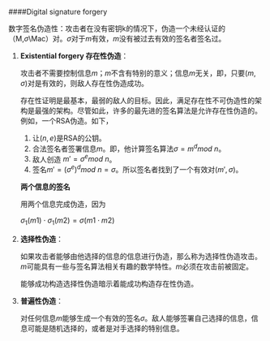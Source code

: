 ####Digital signature forgery

数字签名伪造性：攻击者在没有密钥k的情况下，伪造一个未经认证的（M,$\sigma$\Mac）对。$\sigma$对于$m$有效，$m$没有被过去有效的签名者签名过。

1. **Existential forgery 存在性伪造**：

   攻击者不需要控制信息$m$；$m$不含有特别的意义；信息$m$无关，即，只要$(m,\sigma)$对是有效的，则敌人存在性伪造成功。

   存在性证明是最基本，最弱的敌人的目标。因此，满足存在性不可伪造性的架构是最强的架构。尽管如此，许多的最先进的签名算法是允许存在性伪造的。例如，一个RSA伪造。如下，

   1. 让$(n,e)$是RSA的公钥。
   2. 合法签名者签署信息$m$。即，他计算签名算法$\sigma=m^dmod \ n$。
   3. 敌人创造 $m'=\sigma ^ e mod \ n$。
   4. 签名$m'=(\sigma^e)^d mod \ n=\sigma$。所以签名者找到了一个有效对$(m',\sigma)$。

   **两个信息的签名**

   用两个信息完成伪造，因为

   $\sigma_1(m1) \cdot \sigma_1(m2)=\sigma(m1\cdot m2)$

2. **选择性伪造**：

   如果攻击者能够由他选择的信息的信息进行伪造，那么称为选择性伪造攻击。$m$可能具有一些与签名算法相关有趣的数学特性。$m$必须在攻击前被固定。

   能够成功构造选择性伪造暗示着能成功构造存在性伪造。

3. **普遍性伪造**：

   对任何信息$m$能够生成一个有效的签名$\sigma$。敌人能够签署自己选择的信息，信息可能是随机选择的，或者是对手选择的特别信息。